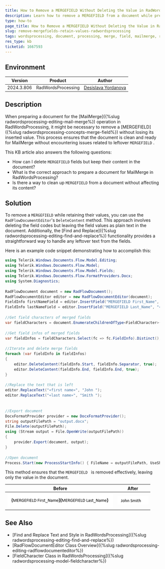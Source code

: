 ```yaml
---
title: How to Remove a MERGEFIELD Without Deleting the Value in RadWordsProcessing
description: Learn how to remove a MERGEFIELD from a document while preserving the values, facilitating the MailMerge process in RadWordsProcessing.
type: how-to
page_title: How to Remove a MERGEFIELD Without Deleting the Value in RadWordsProcessing
slug: remove-mergefields-retain-values-radwordsprocessing
tags: wordsprocessing, document, processing, merge, field, mailmerge, remove 
res_type: kb
ticketid: 1667593
---
```


## Environment

| Version | Product | Author | 
| --- | --- | ---- | 
| 2024.3.806| RadWordsProcessing |[Desislava Yordanova](https://www.telerik.com/blogs/author/desislava-yordanova)| 

## Description
When preparing a document for the [MailMerge]({%slug radwordsprocessing-editing-mail-merge%}) operation in RadWordsProcessing, it might be necessary to remove a [MERGEFIELD]({%slug radwordsprocessing-concepts-merge-field%}) without losing its inserted value. This process ensures that the document is clean and ready for MailMerge without encountering issues related to leftover `MERGEFIELD` .

This KB article also answers the following questions:
- How can I delete `MERGEFIELD` fields but keep their content in the document?
- What is the correct approach to prepare a document for MailMerge in RadWordsProcessing?
- Is there a way to clean up `MERGEFIELD` from a document without affecting its content?

## Solution
To remove a `MERGEFIELD` while retaining their values, you can use the `RadFlowDocumentEditor`'s `DeleteContent` method. This approach involves deleting the field codes but leaving the field values as plain text in the document. Additionally, the [Find and Replace]({%slug radwordsprocessing-editing-find-and-replace%}) functionality provides a straightforward way to handle any leftover text from the fields.

Here is an example code snippet demonstrating how to accomplish this:

```csharp
using Telerik.Windows.Documents.Flow.Model.Editing;
using Telerik.Windows.Documents.Flow.Model;
using Telerik.Windows.Documents.Flow.Model.Fields;
using Telerik.Windows.Documents.Flow.FormatProviders.Docx;
using System.Diagnostics;

RadFlowDocument document = new RadFlowDocument();
RadFlowDocumentEditor editor = new RadFlowDocumentEditor(document);
FieldInfo firstNameField = editor.InsertField("MERGEFIELD First_Name", "«first name»");
FieldInfo lastNameField = editor.InsertField("MERGEFIELD Last_Name", "«last name»");

//Get field characters of merged fields
var fieldCharacters = document.EnumerateChildrenOfType<FieldCharacter>().Where(ch => ch.FieldInfo.Field is MergeField).ToList();

//Get field infos of merged fields
var fieldInfos = fieldCharacters.Select(fc => fc.FieldInfo).Distinct();

//Iterate and delete merge fields
foreach (var fieldInfo in fieldInfos)
{
    editor.DeleteContent(fieldInfo.Start, fieldInfo.Separator, true);
    editor.DeleteContent(fieldInfo.End, fieldInfo.End, true);
}

//Replace the text that is left
editor.ReplaceText("«first name»", "John ");
editor.ReplaceText("«last name»", "Smith ");


//Export document
DocxFormatProvider provider = new DocxFormatProvider();
string outputFilePath = "output.docx";
File.Delete(outputFilePath);
using (Stream output = File.OpenWrite(outputFilePath))
{
    provider.Export(document, output);
}

//Open document
Process.Start(new ProcessStartInfo() { FileName = outputFilePath, UseShellExecute = true });
```

This method ensures that the `MERGEFIELD ` is removed effectively, leaving only the value in the document.

|Before|After|
|----|----|
|![Merge Fields Before](images/mergeFields.gif)|![Merge Fields After](images/replacedMergeFields.png)|

## See Also

- [Find and Replace Text and Style in RadWordsProcessing]({%slug radwordsprocessing-editing-find-and-replace%})
- [RadFlowDocumentEditor Class Overview]({%slug radwordsprocessing-editing-radflowdocumenteditor%})
- [FieldCharacter Class in RadWordsProcessing]({%slug radwordsprocessing-model-fieldcharacter%})
